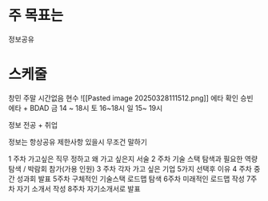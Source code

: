 # 주 목표는
정보공유

# 스케줄
 창민
	 주말 시간없음
현수
	![[Pasted image 20250328111512.png]]
	에타 확인
승빈
	에타 + BDAD 금 14 ~ 18시 토 16~18시 일 15~ 19시 


정보
	전공 + 취업

정보는 항상공유
제한사항 있을시 무조건 말하기

1 주차
	가고싶은 직무 정하고  왜 가고 싶은지 서술 
2 주차
	기술 스택 탐색과 필요한 역량 탐색 / 박람회 참가(가용 인원)
3 주차
	각자 가고 싶은 기업 5가지 선택후 이유
4 주차
	중간 성과회 발표
5주차
	구체적인 기술스택 로드맵 탐색
6주차
	미래적인 로드맵 작성
7주차
	자기 소개서 작성
8주차
	자기소개서로 발표